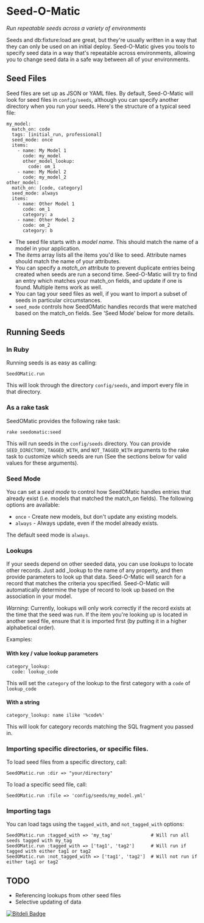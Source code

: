 # Seed-O-Matic
*Run repeatable seeds across a variety of environments*

Seeds and db:fixture:load are great, but they're usually written in a way that they can only be used on an initial deploy. Seed-O-Matic gives you tools to specify seed data in a way that's repeatable across environments, allowing you to change seed data in a safe way between all of your environments.

## Seed Files
Seed files are set up as JSON or YAML files. By default, Seed-O-Matic will look for seed files in `config/seeds`, although you can
specify another directory when you run your seeds. Here's the structure of a typical seed file:

    my_model:
      match_on: code
      tags: [initial_run, professional]
      seed_mode: once
      items:
        - name: My Model 1
          code: my_model
          other_model_lookup:
            code: om_1
        - name: My Model 2
          code: my_model_2
    other_model:
      match_on: [code, category]
      seed_mode: always
      items:
        - name: Other Model 1
          code: om_1
          category: a
        - name: Other Model 2
          code: om_2
          category: b

* The seed file starts with a *model name*. This should match the name of a model in your application.
* The *items* array lists all the items you'd like to seed. Attribute names should match the name of your attributes.
* You can specify a *match_on* attribute to prevent duplicate entries being created when seeds are run a second time.
  Seed-O-Matic will try to find an entry which matches your match_on fields, and update if one is found. Multiple items work as well.
* You can tag your seed files as well, if you want to import a subset of seeds in particular circumstances.
* `seed_mode` controls how SeedOMatic handles records that were matched based on the match_on fields. See 'Seed Mode' below for more details.

## Running Seeds

### In Ruby

Running seeds is as easy as calling:

    SeedOMatic.run

This will look through the directory `config/seeds`, and import every file in that directory.

### As a rake task

SeedOMatic provides the following rake task:

    rake seedomatic:seed

This will run seeds in the `config/seeds` directory. You can provide `SEED_DIRECTORY`, `TAGGED_WITH`, and `NOT_TAGGED_WITH`
arguments to the rake task to customize which seeds are run (See the sections below for valid values for these arguments).

### Seed Mode

You can set a *seed mode* to control how SeedOMatic handles entries that already exist (i.e. models that matched the match_on
fields). The following options are available:

* `once` - Create new models, but don't update any existing models.
* `always` - Always update, even if the model already exists.

The default seed mode is `always`.

### Lookups

If your seeds depend on other seeded data, you can use *lookups* to locate other records. Just add _lookup to the name of any property, and then provide parameters to look up that data. Seed-O-Matic will search for a record that matches the criteria you specified. Seed-O-Matic will automatically determine the type of record to look up based on the association in your model.

*Warning*: Currently, lookups will only work correctly if the record exists at the time that the seed was run. If the item you're looking up is located in another seed file, ensure that it is imported first (by putting it in a higher alphabetical order).

Examples:

#### With key / value lookup parameters

    category_lookup:
      code: lookup_code

This will set the `category` of the lookup to the first category with a `code` of `lookup_code`

#### With a string

    category_lookup: name ilike '%code%'

This will look for category records matching the SQL fragment you passed in.

### Importing specific directories, or specific files.

To load seed files from a specific directory, call:

    SeedOMatic.run :dir => "your/directory"

To load a specific seed file, call:

    SeedOMatic.run :file => 'config/seeds/my_model.yml'

### Importing tags

You can load tags using the `tagged_with`, and `not_tagged_with` options:

    SeedOMatic.run :tagged_with => 'my_tag'              # Will run all seeds tagged with my_tag
    SeedOMatic.run :tagged_with => ['tag1', 'tag2']      # Will run if tagged with either tag1 or tag2
    SeedOMatic.run :not_tagged_with => ['tag1', 'tag2']  # Will not run if either tag1 or tag2

## TODO

* Referencing lookups from other seed files
* Selective updating of data


[![Bitdeli Badge](https://d2weczhvl823v0.cloudfront.net/influitive/seedomatic/trend.png)](https://bitdeli.com/free "Bitdeli Badge")
